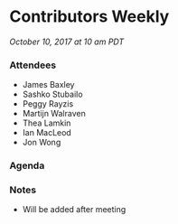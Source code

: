 # Contributors Weekly

*October 10, 2017 at 10 am PDT*

### Attendees
- James Baxley
- Sashko Stubailo
- Peggy Rayzis
- Martijn Walraven
- Thea Lamkin
- Ian MacLeod
- Jon Wong

### Agenda


### Notes
- Will be added after meeting

